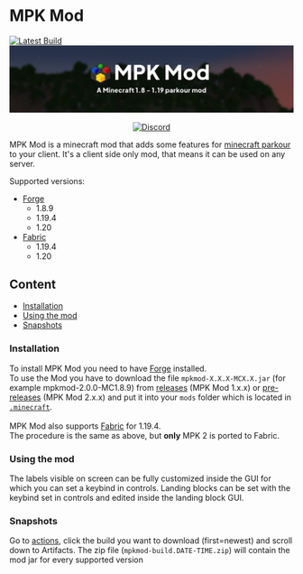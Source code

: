 # MPK Mod
[![Latest Build](https://github.com/kurrycat2004/MPKMod_2/actions/workflows/gradle.yml/badge.svg)](#snapshots)
![](/img/banner.webp)

<div align="center">

[![Discord](https://discord.com/api/guilds/819737524372504587/widget.png?style=banner2)](https://discord.gg/rSzmsdXsvW)

</div>

MPK Mod is a minecraft mod that adds some features for [minecraft parkour](https://www.mcpk.wiki/wiki/Main_Page) to your client. It's a client side only mod, that means it can be used on any server.

Supported versions: 
* [Forge](https://files.minecraftforge.net)
    - 1.8.9
    - 1.19.4
    - 1.20
* [Fabric](https://fabricmc.net/)
    - 1.19.4
    - 1.20

## Content
- [Installation](#installation)
- [Using the mod](#using-the-mod)
- [Snapshots](#snapshots)

### Installation
To install MPK Mod you need to have [Forge](https://files.minecraftforge.net) installed. <br>
To use the Mod you have to download the file `mpkmod-X.X.X-MCX.X.jar` (for example mpkmod-2.0.0-MC1.8.9) from [releases](https://github.com/kurrycat2004/MpkMod/releases) (MPK Mod 1.x.x) or [pre-releases](https://github.com/kurrycat2004/MPKMod_2/releases) (MPK Mod 2.x.x) and put it into your `mods` folder which is located in [`.minecraft`](https://minecraft.gamepedia.com/.minecraft).
<br><br>
MPK Mod also supports [Fabric](https://fabricmc.net/) for 1.19.4.<br>
The procedure is the same as above, but **only** MPK 2 is ported to Fabric.


### Using the mod
The labels visible on screen can be fully customized inside the GUI for which you can set a keybind in controls.
Landing blocks can be set with the keybind set in controls and edited inside the landing block GUI.


### Snapshots
Go to [actions](https://github.com/kurrycat2004/MPKMod_2/actions/workflows/gradle.yml?query=is%3Asuccess+branch%3Amaster), click the build you want to download (first=newest) and scroll down to Artifacts.
The zip file (`mpkmod-build.DATE-TIME.zip`) will contain the mod jar for every supported version
